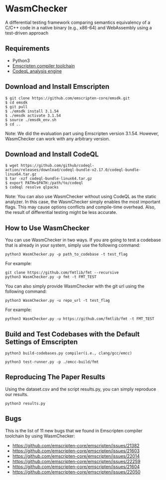 # WasmChecker
A differential testing framework comparing semantics equivalency of a C/C++ code in a native binary (e.g., x86-64) and WebAssembly using a test-driven approach

## Requirements
- Python3
- [Emscripten compiler toolchain](https://emscripten.org)
- [CodeqL analysis engine](https://codeql.github.com)

## Download and Install Emscripten
```
$ git clone https://github.com/emscripten-core/emsdk.git
$ cd emsdk
$ git pull
$ ./emsdk install 3.1.54
$ ./emsdk activate 3.1.54
$ source ./emsdk_env.sh
$ cd ..
```
Note: We did the evaluation part using Emscripten version 3.1.54. However, WasmChecker can work with any arbitrary version. 

## Download and Install CodeQL
```
$ wget https://github.com/github/codeql-action/releases/download/codeql-bundle-v2.17.0/codeql-bundle-linux64.tar.gz
$ tar -xzf codeql-bundle-linux64.tar.gz 
$ export PATH=$PATH:/path/to/codeql
$ codeql resolve qlpacks
```
Note: You can also use WasmChecker without using CodeQL as the static analyzer. In this case, the WasmChecker simply enables the most important flags. This may cause options conflicts and compile-time overhead. Also, the result of differential testing might be less accurate. 

## How to Use WasmChecker
You can use WasmChecker in two ways. If you are going to test a codebase that is already in your system, simply use the following command:
```
python3 WasmChecker.py -p path_to_codebase -t test_flag
```
For example:
```
git clone https://github.com/fmtlib/fmt --recursive
python3 WasmChecker.py -p fmt -t FMT_TEST
```
You can also simply provide WasmChecker with the git url using the following command:
```
python3 WasmChecker.py -u repo_url -t test_flag
```
For example:
```
python3 WasmChecker.py -u https://github.com/fmtlib/fmt -t FMT_TEST
```

## Build and Test Codebases with the Default Settings of Emscripten

```python3 build-codebases.py compiler(i.e., clang/gcc/emcc)```

```
python3 test-runner.py -p ./emcc-build/fmt
```

## Reproducing The Paper Results
Using the dataset.csv and the script results.py, you can simply reproduce our results.
```
python3 results.py
```

## Bugs 
This is the list of 11 new bugs that we found in Emscripten compiler toolchain by using WasmChecker:
- https://github.com/emscripten-core/emscripten/issues/21382
- https://github.com/emscripten-core/emscripten/issues/21603
- https://github.com/emscripten-core/emscripten/issues/22014
- https://github.com/emscripten-core/emscripten/issues/22259
- https://github.com/emscripten-core/emscripten/issues/21604
- https://github.com/emscripten-core/emscripten/issues/22050



